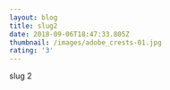 ```yaml
---
layout: blog
title: slug2
date: 2018-09-06T18:47:33.805Z
thumbnail: /images/adobe_crests-01.jpg
rating: '3'
---
```

slug 2
